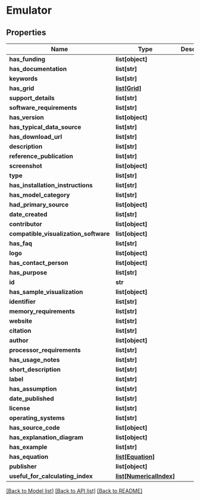 # Emulator

## Properties
Name | Type | Description | Notes
------------ | ------------- | ------------- | -------------
**has_funding** | **list[object]** |  | [optional] 
**has_documentation** | **list[str]** |  | [optional] 
**keywords** | **list[str]** |  | [optional] 
**has_grid** | [**list[Grid]**](Grid.md) |  | [optional] 
**support_details** | **list[str]** |  | [optional] 
**software_requirements** | **list[str]** |  | [optional] 
**has_version** | **list[object]** |  | [optional] 
**has_typical_data_source** | **list[str]** |  | [optional] 
**has_download_url** | **list[str]** |  | [optional] 
**description** | **list[str]** |  | [optional] 
**reference_publication** | **list[str]** |  | [optional] 
**screenshot** | **list[object]** |  | [optional] 
**type** | **list[str]** |  | [optional] 
**has_installation_instructions** | **list[str]** |  | [optional] 
**has_model_category** | **list[str]** |  | [optional] 
**had_primary_source** | **list[object]** |  | [optional] 
**date_created** | **list[str]** |  | [optional] 
**contributor** | **list[object]** |  | [optional] 
**compatible_visualization_software** | **list[object]** |  | [optional] 
**has_faq** | **list[str]** |  | [optional] 
**logo** | **list[object]** |  | [optional] 
**has_contact_person** | **list[object]** |  | [optional] 
**has_purpose** | **list[str]** |  | [optional] 
**id** | **str** |  | [optional] 
**has_sample_visualization** | **list[object]** |  | [optional] 
**identifier** | **list[str]** |  | [optional] 
**memory_requirements** | **list[str]** |  | [optional] 
**website** | **list[str]** |  | [optional] 
**citation** | **list[str]** |  | [optional] 
**author** | **list[object]** |  | [optional] 
**processor_requirements** | **list[str]** |  | [optional] 
**has_usage_notes** | **list[str]** |  | [optional] 
**short_description** | **list[str]** |  | [optional] 
**label** | **list[str]** |  | [optional] 
**has_assumption** | **list[str]** |  | [optional] 
**date_published** | **list[str]** |  | [optional] 
**license** | **list[str]** |  | [optional] 
**operating_systems** | **list[str]** |  | [optional] 
**has_source_code** | **list[object]** |  | [optional] 
**has_explanation_diagram** | **list[object]** |  | [optional] 
**has_example** | **list[str]** |  | [optional] 
**has_equation** | [**list[Equation]**](Equation.md) |  | [optional] 
**publisher** | **list[object]** |  | [optional] 
**useful_for_calculating_index** | [**list[NumericalIndex]**](NumericalIndex.md) |  | [optional] 

[[Back to Model list]](../#documentation-for-models) [[Back to API list]](../#documentation-for-api-endpoints) [[Back to README]](../)



